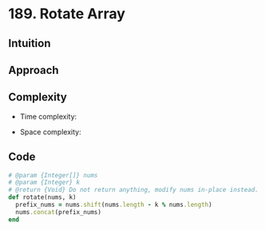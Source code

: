# 189. Rotate Array

## Intuition

## Approach
<!-- Describe your approach to solving the problem. -->

## Complexity

- Time complexity:
<!-- Add your time complexity here, e.g. $$O(n)$$ -->

- Space complexity:
<!-- Add your space complexity here, e.g. $$O(n)$$ -->

## Code

```ruby
# @param {Integer[]} nums
# @param {Integer} k
# @return {Void} Do not return anything, modify nums in-place instead.
def rotate(nums, k)
  prefix_nums = nums.shift(nums.length - k % nums.length)
  nums.concat(prefix_nums)
end
```
